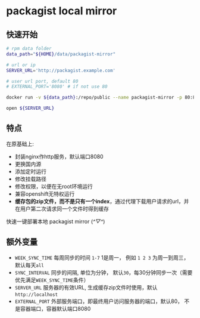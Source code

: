 # packagist local mirror

## 快速开始

```sh
# rpm data folder
data_path="${HOME}/data/packagist-mirror"

# url or ip 
SERVER_URL='http://packagist.example.com'

# user url port, default 80
# EXTERNAL_PORT='8080' # if not use 80

docker run -v ${data_path}:/repo/public --name packagist-mirror -p 80:8080  -e SERVER_URL=${SERVER_URL} -e EXTERNAL_PORT=${EXTERNAL_PORT} -d klzsysy/packagist-mirror

open ${SERVER_URL}
```

## 特点

在原基础上:

- 封装nginx作http服务，默认端口8080
- 更换国内源
- 添加定时运行
- 修改挂载路径
- 修改权限，以便在无root环境运行
- 兼容openshift无特权运行
- **缓存包的zip文件，而不是只有一个index**，通过代理下载用户请求的url，并在用户第二次请求同一个文件时得到缓存

快速一键部署本地 packagist mirror (*^▽^*)

## 额外变量

- `WEEK_SYNC_TIME` 每周同步的时间 `1-7` 1是周一， 例如 `1 2 3` 为周一到周三，默认每天`all`
- `SYNC_INTERVAL` 同步的间隔, 单位为分钟， 默认`30`，每30分钟同步一次（需要优先满足`WEEK_SYNC_TIME`条件）
- `SERVER_URL` 服务器的有效URL, 生成缓存zip文件时使用，默认`http://localhost`
- `EXTERNAL_PORT` 外部服务端口，即最终用户访问服务器的端口，默认80， 不是容器端口，容器默认端口8080

